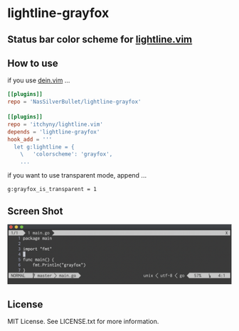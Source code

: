 # lightline-grayfox

## Status bar color scheme for [lightline.vim](https://github.com/itchyny/lightline.vim)

## How to use

if you use [dein.vim](https://github.com/Shougo/dein.vim) ...

```toml
[[plugins]]
repo = 'NasSilverBullet/lightline-grayfox'

[[plugins]]
repo = 'itchyny/lightline.vim'
depends = 'lightline-grayfox'
hook_add = '''
  let g:lightline = {
    \   'colorscheme': 'grayfox',
    ...
```

if you want to use transparent mode, append ...

```vim
g:grayfox_is_transparent = 1
```

## Screen Shot

![grayfox](statics/sc.png)

## License

MIT License. See LICENSE.txt for more information.
